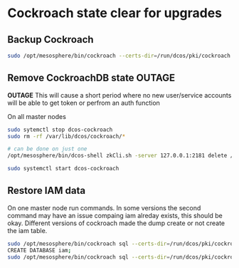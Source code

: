 # Cockroach state clear for upgrades



## Backup Cockroach

```bash
sudo /opt/mesosphere/bin/cockroach --certs-dir=/run/dcos/pki/cockroach --host=$(/opt/mesosphere/bin/detect_ip) dump iam > backup.sql
```

## Remove CockroachDB state **OUTAGE**

**OUTAGE**
This will cause a short period where no new user/service accounts will be able to get token or perfrom an auth function

On all master nodes

```bash
sudo sytemctl stop dcos-cockroach
sudo rm -rf /var/lib/dcos/cockroach/*

# can be done on just one
/opt/mesosphere/bin/dcos-shell zkCli.sh -server 127.0.0.1:2181 delete /cockroach/nodes

sudo systemctl start dcos-cockroach
```

## Restore IAM data

On one master node run commands.
In some versions the second command may have an issue compaing iam alreday exists, this should be okay.
Different versions of cockroach made the dump create or not create the iam table.

```bash
sudo /opt/mesosphere/bin/cockroach sql --certs-dir=/run/dcos/pki/cockroach --host=$(/opt/mesosphere/bin/detect_ip)
CREATE DATABASE iam;
sudo /opt/mesosphere/bin/cockroach sql --certs-dir=/run/dcos/pki/cockroach --host=$(/opt/mesosphere/bin/detect_ip) --database=iam < backup.sql
```
